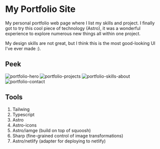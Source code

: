 # My Portfolio Site

My personal portfolio web page where I list my skills and project. I finally got to try this cool piece of technology (Astro), it was a wonderful experience to explore numerous new things all within one project.

My design skills are not great, but I think this is the most good-looking UI I've ever made :).

## Peek
![portfolio-hero](https://user-images.githubusercontent.com/114059811/235727400-ce638e59-8e36-4b5a-b87b-a7d57f3e2b93.png)
![portfolio-projects](https://user-images.githubusercontent.com/114059811/235727465-fdd6fc77-d9ec-4345-91ac-4095f0c684be.png)
![portfolio-skills-about](https://user-images.githubusercontent.com/114059811/235727493-e866d05d-292e-46de-9b53-5e5c54dbf846.png)
![portfolio-contact](https://user-images.githubusercontent.com/114059811/235727506-6f6175bd-df73-438b-8098-9f5f0aa22e35.png)


## Tools
1. Tailwing
2. Typescript
3. Astro
4. Astro-icons
5. Astro/iamge (build on top of squoosh)
6. Sharp (fine-grained control of image transformations)
7. Astro/netlify (adapter for deploying to netlify)

